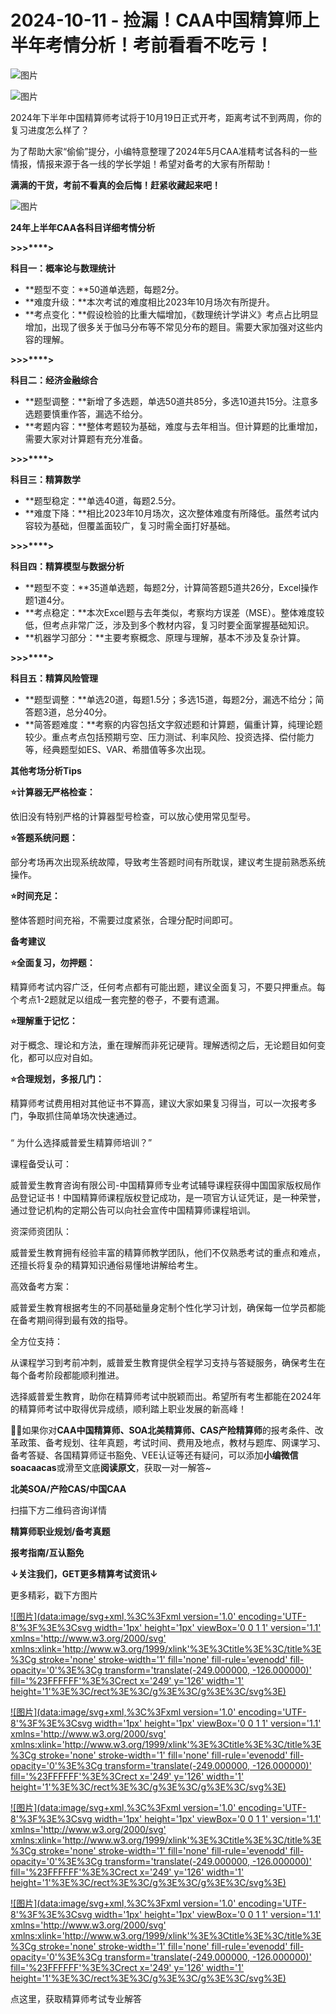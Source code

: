 # 2024-10-11 - 捡漏！CAA中国精算师上半年考情分析！考前看看不吃亏！

![图片](https://mmbiz.qpic.cn/mmbiz_jpg/mK3FpI9af4kg4PH3You8v1p2s4zAl35ZxNnxg0MdNmVTvH2IJcatox7FnBcNAnYE4JN8ZPBDeK1yLvRwqaptmA/640?wx_fmt=jpeg&wxfrom=5&wx_lazy=1&wx_co=1&tp=webp)

![图片](https://mmbiz.qpic.cn/sz_mmbiz_gif/mK3FpI9af4nSfVwvozd64cQ7rcicg9NY7aDpmlQHeubb1vZMYf0AYBKd0R4BYEutuL8zyMe4NKXjT1d6SMzlM4g/640?wx_fmt=gif&from=appmsg&wxfrom=5&wx_lazy=1&wx_co=1&tp=webp)

2024年下半年中国精算师考试将于10月19日正式开考，距离考试不到两周，你的复习进度怎么样了？

为了帮助大家“偷偷”提分，小编特意整理了2024年5月CAA准精考试各科的一些情报，情报来源于各一线的学长学姐！希望对备考的大家有所帮助！

**满满的干货，考前不看真的会后悔！赶紧收藏起来吧！**

![图片](https://mmbiz.qpic.cn/sz_mmbiz_gif/mK3FpI9af4kCC6rjcfuSDv7CgK2TIL4nbLV2xruEvRkF7dDZw7njT9zgCSkSzPCb9hU6GQZyrQcv0IHOMFLNQw/640?wx_fmt=gif&tp=webp&wxfrom=5&wx_lazy=1)

**24年上半年CAA各科目详细考情分析**

**>****>****>****>**

**科目一：概率论与数理统计**

* **题型不变：**50道单选题，每题2分。
* **难度升级：**本次考试的难度相比2023年10月场次有所提升。
* **考点变化：**假设检验的比重大幅增加，《数理统计学讲义》考点占比明显增加，出现了很多关于伽马分布等不常见分布的题目。需要大家加强对这些内容的理解。

**>****>****>****>**

**科目二：经济金融综合**

* **题型调整：**新增了多选题，单选50道共85分，多选10道共15分。注意多选题要慎重作答，漏选不给分。
* **考题内容：**整体考题较为基础，难度与去年相当。但计算题的比重增加，需要大家对计算题有充分准备。

**>****>****>****>**

**科目三：精算数学**

* **题型稳定：**单选40道，每题2.5分。
* **难度下降：**相比2023年10月场次，这次整体难度有所降低。虽然考试内容较为基础，但覆盖面较广，复习时需全面打好基础。

**>****>****>****>**

**科目四：精算模型与数据分析**

* **题型不变：**35道单选题，每题2分，计算简答题5道共26分，Excel操作题1道4分。
* **考点稳定：**本次Excel题与去年类似，考察均方误差（MSE）。整体难度较低，但考点非常广泛，涉及到多个教材内容，复习时要全面掌握基础知识。
* **机器学习部分：**主要考察概念、原理与理解，基本不涉及复杂计算。

**>****>****>****>**

**科目五：精算风险管理**

* **题型调整：**单选20道，每题1.5分；多选15道，每题2分，漏选不给分；简答题3道，总分40分。
* **简答题难度：**考察的内容包括文字叙述题和计算题，偏重计算，纯理论题较少。重点考点包括预期亏空、压力测试、利率风险、投资选择、偿付能力等，经典题型如ES、VAR、希腊值等多次出现。


**其他考场分析Tips**

**⭐计算器无严格检查：**

依旧没有特别严格的计算器型号检查，可以放心使用常见型号。

**⭐答题系统问题：**

部分考场再次出现系统故障，导致考生答题时间有所耽误，建议考生提前熟悉系统操作。

**⭐时间充足：**

整体答题时间充裕，不需要过度紧张，合理分配时间即可。

**备考建议**

**⭐全面复习，勿押题：**

精算师考试内容广泛，任何考点都有可能出题，建议全面复习，不要只押重点。每个考点1-2题就足以组成一套完整的卷子，不要有遗漏。

**⭐理解重于记忆：**

对于概念、理论和方法，重在理解而非死记硬背。理解透彻之后，无论题目如何变化，都可以应对自如。

**⭐合理规划，多报几门：**

精算师考试费用相对其他证书不算高，建议大家如果复习得当，可以一次报考多门，争取抓住简单场次快速通过。

###

“ 为什么选择威普爱生精算师培训？”

课程备受认可：

威普爱生教育咨询有限公司-中国精算师专业考试辅导课程获得中国国家版权局作品登记证书！中国精算师课程版权登记成功，是一项官方认证凭证，是一种荣誉，通过登记机构的定期公告可以向社会宣传中国精算师课程培训。


资深师资团队：

威普爱生教育拥有经验丰富的精算师教学团队，他们不仅熟悉考试的重点和难点，还擅长将复杂的精算知识通俗易懂地讲解给考生。

高效备考方案：

威普爱生教育根据考生的不同基础量身定制个性化学习计划，确保每一位学员都能在备考期间得到最有效的指导。

全方位支持：

从课程学习到考前冲刺，威普爱生教育提供全程学习支持与答疑服务，确保考生在每个备考阶段都能顺利推进。


选择威普爱生教育，助你在精算师考试中脱颖而出。希望所有考生都能在2024年的精算师考试中取得优异成绩，顺利踏上职业发展的新高峰！

**💁‍♀️**如果你对**CAA中国精算师、SOA北美精算师、CAS产险精算师**的报考条件、改革政策、备考规划、往年真题，考试时间、费用及地点，教材与题库、网课学习、备考答疑、各国精算师证书豁免、VEE认证等还有疑问，可以添加**小编微信soacaacas**或滑至文底**阅读原文**，获取一对一解答~

**北美SOA/产险CAS/中国CAA**

扫描下方二维码咨询详情


**精算师职业规划/备考真题**

**报考指南/互认豁免**

**↓关注我们，GET更多精算考试资讯↓**

更多精彩，戳下方图片


[![图片](data:image/svg+xml,%3C%3Fxml version='1.0' encoding='UTF-8'%3F%3E%3Csvg width='1px' height='1px' viewBox='0 0 1 1' version='1.1' xmlns='http://www.w3.org/2000/svg' xmlns:xlink='http://www.w3.org/1999/xlink'%3E%3Ctitle%3E%3C/title%3E%3Cg stroke='none' stroke-width='1' fill='none' fill-rule='evenodd' fill-opacity='0'%3E%3Cg transform='translate(-249.000000, -126.000000)' fill='%23FFFFFF'%3E%3Crect x='249' y='126' width='1' height='1'%3E%3C/rect%3E%3C/g%3E%3C/g%3E%3C/svg%3E)](http://mp.weixin.qq.com/s?__biz=Mzg5ODgxNDE0NQ==&mid=2247499489&idx=1&sn=28bc71f9486a17b4e2a1e8576252b8af&chksm=c05e674ff729ee59dc54a8f5e5fdeacd3fa24632cb9fea93f694e23708dddce948576251acd3&scene=21#wechat_redirect)

[![图片](data:image/svg+xml,%3C%3Fxml version='1.0' encoding='UTF-8'%3F%3E%3Csvg width='1px' height='1px' viewBox='0 0 1 1' version='1.1' xmlns='http://www.w3.org/2000/svg' xmlns:xlink='http://www.w3.org/1999/xlink'%3E%3Ctitle%3E%3C/title%3E%3Cg stroke='none' stroke-width='1' fill='none' fill-rule='evenodd' fill-opacity='0'%3E%3Cg transform='translate(-249.000000, -126.000000)' fill='%23FFFFFF'%3E%3Crect x='249' y='126' width='1' height='1'%3E%3C/rect%3E%3C/g%3E%3C/g%3E%3C/svg%3E)](http://mp.weixin.qq.com/s?__biz=Mzg5ODgxNDE0NQ==&mid=2247498943&idx=1&sn=5bce19bec0ad4273adf76176e0f511af&chksm=c05e6511f729ec074f2cfb8bf9ce06b7a2eb71bbbc70450c89e265774c37dfc5db1c6534d7bb&scene=21#wechat_redirect)

[![图片](data:image/svg+xml,%3C%3Fxml version='1.0' encoding='UTF-8'%3F%3E%3Csvg width='1px' height='1px' viewBox='0 0 1 1' version='1.1' xmlns='http://www.w3.org/2000/svg' xmlns:xlink='http://www.w3.org/1999/xlink'%3E%3Ctitle%3E%3C/title%3E%3Cg stroke='none' stroke-width='1' fill='none' fill-rule='evenodd' fill-opacity='0'%3E%3Cg transform='translate(-249.000000, -126.000000)' fill='%23FFFFFF'%3E%3Crect x='249' y='126' width='1' height='1'%3E%3C/rect%3E%3C/g%3E%3C/g%3E%3C/svg%3E)](http://mp.weixin.qq.com/s?__biz=Mzg5ODgxNDE0NQ==&mid=2247499760&idx=1&sn=16dd1f8015b2fdf0d3f5c47ddf2fcace&chksm=c05e665ef729ef4854ae8257ec868b9532dcfb6820e0234ab54e19cc8c68e8eb7ecffbcb5525&scene=21#wechat_redirect)

[![图片](data:image/svg+xml,%3C%3Fxml version='1.0' encoding='UTF-8'%3F%3E%3Csvg width='1px' height='1px' viewBox='0 0 1 1' version='1.1' xmlns='http://www.w3.org/2000/svg' xmlns:xlink='http://www.w3.org/1999/xlink'%3E%3Ctitle%3E%3C/title%3E%3Cg stroke='none' stroke-width='1' fill='none' fill-rule='evenodd' fill-opacity='0'%3E%3Cg transform='translate(-249.000000, -126.000000)' fill='%23FFFFFF'%3E%3Crect x='249' y='126' width='1' height='1'%3E%3C/rect%3E%3C/g%3E%3C/g%3E%3C/svg%3E)](http://mp.weixin.qq.com/s?__biz=Mzg5ODgxNDE0NQ==&mid=2247498518&idx=1&sn=bad02502a37ffc8531b5fd7f7cf952fe&chksm=c05e62b8f729ebaef2b92ff18af0a0407edb1421c3392c037361ad4a0ddda6c44bfea8e77254&scene=21#wechat_redirect)




点这里，获取精算师考试专业解答
